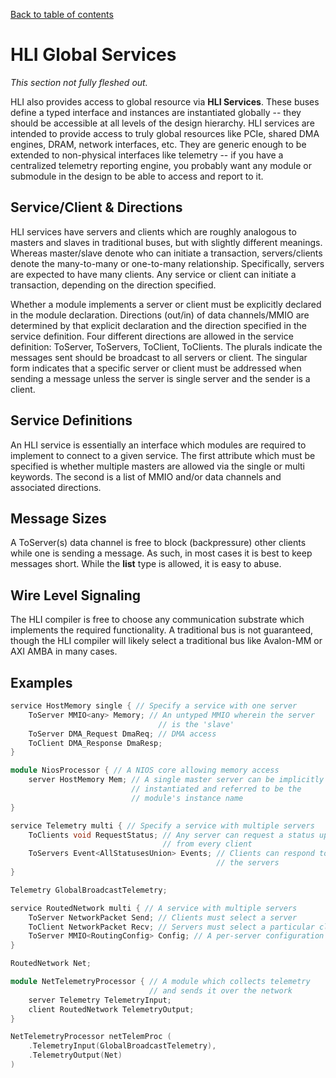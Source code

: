 [Back to table of contents](index.md#Table-of-contents)

# HLI Global Services

*This section not fully fleshed out.*

HLI also provides access to global resource via **HLI Services**. These
buses define a typed interface and instances are instantiated globally
-- they should be accessible at all levels of the design hierarchy. HLI
services are intended to provide access to truly global resources like
PCIe, shared DMA engines, DRAM, network interfaces, etc. They are
generic enough to be extended to non-physical interfaces like telemetry
-- if you have a centralized telemetry reporting engine, you probably
want any module or submodule in the design to be able to access and
report to it.

## Service/Client & Directions

HLI services have servers and clients which are roughly analogous to
masters and slaves in traditional buses, but with slightly different
meanings. Whereas master/slave denote who can initiate a transaction,
servers/clients denote the many-to-many or one-to-many relationship.
Specifically, servers are expected to have many clients. Any service or
client can initiate a transaction, depending on the direction specified.

Whether a module implements a server or client must be explicitly declared in
the module declaration. Directions (out/in) of data channels/MMIO are
determined by that explicit declaration and the direction specified in the
service definition. Four different directions are allowed in the service
definition: ToServer, ToServers, ToClient, ToClients. The plurals indicate
the messages sent should be broadcast to all servers or client. The singular
form indicates that a specific server or client must be addressed when
sending a message unless the server is single server and the sender is a
client.

## Service Definitions

An HLI service is essentially an interface which modules are required to
implement to connect to a given service. The first attribute which must be
specified is whether multiple masters are allowed via the single or
multi keywords. The second is a list of MMIO and/or data channels and
associated directions.

## Message Sizes

A ToServer(s) data channel is free to block (backpressure) other clients
while one is sending a message. As such, in most cases it is best to
keep messages short. While the **list** type is allowed, it is easy to
abuse.

## Wire Level Signaling

The HLI compiler is free to choose any communication substrate which
implements the required functionality. A traditional bus is not
guaranteed, though the HLI compiler will likely select a traditional bus
like Avalon-MM or AXI AMBA in many cases.

## Examples

```c++
service HostMemory single { // Specify a service with one server
    ToServer MMIO<any> Memory; // An untyped MMIO wherein the server
                                 // is the 'slave'
    ToServer DMA_Request DmaReq; // DMA access
    ToClient DMA_Response DmaResp;
}

module NiosProcessor { // A NIOS core allowing memory access
    server HostMemory Mem; // A single master server can be implicitly
                           // instantiated and referred to be the
                           // module's instance name
}
```

```c++
service Telemetry multi { // Specify a service with multiple servers
    ToClients void RequestStatus; // Any server can request a status update
                                  // from every client
    ToServers Event<AllStatusesUnion> Events; // Clients can respond to all
                                              // the servers
}

Telemetry GlobalBroadcastTelemetry;
```

```c++
service RoutedNetwork multi { // A service with multiple servers
    ToServer NetworkPacket Send; // Clients must select a server
    ToClient NetworkPacket Recv; // Servers must select a particular client
    ToServer MMIO<RoutingConfig> Config; // A per-server configuration interface
}

RoutedNetwork Net;

module NetTelemetryProcessor { // A module which collects telemetry
                               // and sends it over the network
    server Telemetry TelemetryInput;
    client RoutedNetwork TelemetryOutput;
}

NetTelemetryProcessor netTelemProc (
    .TelemetryInput(GlobalBroadcastTelemetry),
    .TelemetryOutput(Net)
)
```
